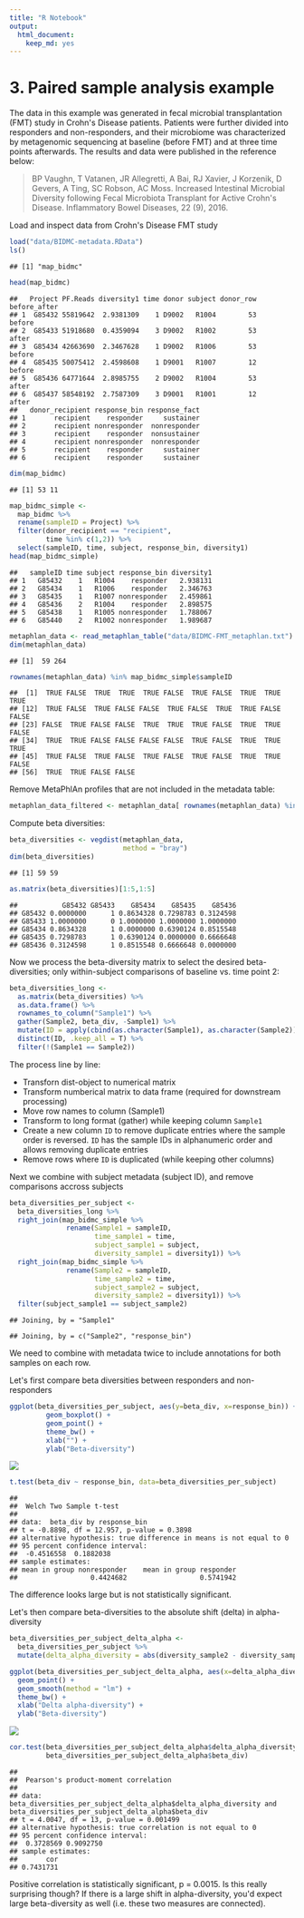 ```yaml
---
title: "R Notebook"
output:
  html_document:
    keep_md: yes
---
```


# 3. Paired sample analysis example



The data in this example was generated in fecal microbial transplantation (FMT) study in Crohn's Disease patients. Patients were further divided into responders and non-responders, and their microbiome was characterized by metagenomic sequencing at baseline (before FMT) and at three time points afterwards. The results and data were published in the reference below:

> BP Vaughn, T Vatanen, JR Allegretti, A Bai, RJ Xavier, J Korzenik, D Gevers, A Ting, SC Robson, AC Moss. Increased Intestinal Microbial Diversity following Fecal Microbiota Transplant for Active Crohn's Disease. Inflammatory Bowel Diseases, 22 (9), 2016.

Load and inspect data from Crohn's Disease FMT study


```r
load("data/BIDMC-metadata.RData")
ls()
```

```
## [1] "map_bidmc"
```

```r
head(map_bidmc)
```

```
##   Project PF.Reads diversity1 time donor subject donor_row before_after
## 1  G85432 55819642  2.9381309    1 D9002   R1004        53       before
## 2  G85433 51918680  0.4359094    3 D9002   R1002        53        after
## 3  G85434 42663690  2.3467628    1 D9002   R1006        53       before
## 4  G85435 50075412  2.4598608    1 D9001   R1007        12       before
## 5  G85436 64771644  2.8985755    2 D9002   R1004        53        after
## 6  G85437 58548192  2.7587309    3 D9001   R1001        12        after
##   donor_recipient response_bin response_fact
## 1       recipient    responder     sustainer
## 2       recipient nonresponder  nonresponder
## 3       recipient    responder  nonsustainer
## 4       recipient nonresponder  nonresponder
## 5       recipient    responder     sustainer
## 6       recipient    responder     sustainer
```

```r
dim(map_bidmc)
```

```
## [1] 53 11
```

```r
map_bidmc_simple <-
  map_bidmc %>%
  rename(sampleID = Project) %>%
  filter(donor_recipient == "recipient",
         time %in% c(1,2)) %>%
  select(sampleID, time, subject, response_bin, diversity1) 
head(map_bidmc_simple)
```

```
##   sampleID time subject response_bin diversity1
## 1   G85432    1   R1004    responder   2.938131
## 2   G85434    1   R1006    responder   2.346763
## 3   G85435    1   R1007 nonresponder   2.459861
## 4   G85436    2   R1004    responder   2.898575
## 5   G85438    1   R1005 nonresponder   1.788067
## 6   G85440    2   R1002 nonresponder   1.989687
```

```r
metaphlan_data <- read_metaphlan_table("data/BIDMC-FMT_metaphlan.txt")
dim(metaphlan_data)
```

```
## [1]  59 264
```

```r
rownames(metaphlan_data) %in% map_bidmc_simple$sampleID
```

```
##  [1]  TRUE FALSE  TRUE  TRUE  TRUE FALSE  TRUE FALSE  TRUE  TRUE  TRUE
## [12]  TRUE FALSE  TRUE FALSE FALSE  TRUE FALSE  TRUE  TRUE FALSE FALSE
## [23] FALSE  TRUE FALSE FALSE  TRUE  TRUE  TRUE FALSE  TRUE  TRUE FALSE
## [34]  TRUE  TRUE FALSE FALSE FALSE FALSE  TRUE FALSE  TRUE  TRUE  TRUE
## [45]  TRUE FALSE  TRUE FALSE  TRUE FALSE  TRUE FALSE  TRUE  TRUE FALSE
## [56]  TRUE  TRUE FALSE FALSE
```
Remove MetaPhlAn profiles that are not included in the metadata table:

```r
metaphlan_data_filtered <- metaphlan_data[ rownames(metaphlan_data) %in% map_bidmc_simple$sampleID , ]
```
Compute beta diversities:

```r
beta_diversities <- vegdist(metaphlan_data, 
                            method = "bray")
dim(beta_diversities)
```

```
## [1] 59 59
```

```r
as.matrix(beta_diversities)[1:5,1:5]
```

```
##           G85432 G85433    G85434    G85435    G85436
## G85432 0.0000000      1 0.8634328 0.7298783 0.3124598
## G85433 1.0000000      0 1.0000000 1.0000000 1.0000000
## G85434 0.8634328      1 0.0000000 0.6390124 0.8515548
## G85435 0.7298783      1 0.6390124 0.0000000 0.6666648
## G85436 0.3124598      1 0.8515548 0.6666648 0.0000000
```
Now we process the beta-diversity matrix to select the desired beta-diversities; only within-subject comparisons of baseline vs. time point 2:

```r
beta_diversities_long <- 
  as.matrix(beta_diversities) %>%
  as.data.frame() %>%
  rownames_to_column("Sample1") %>%
  gather(Sample2, beta_div, -Sample1) %>%
  mutate(ID = apply(cbind(as.character(Sample1), as.character(Sample2)), 1, function(x) {str_c(sort(x), collapse = ":")})) %>%
  distinct(ID, .keep_all = T) %>%
  filter(!(Sample1 == Sample2))
```
The process line by line:

* Transforn dist-object to numerical matrix
* Transform numberical matrix to data frame (required for downstream processing)
* Move row names to column (Sample1)
* Transform to long format (gather) while keeping column `Sample1`
* Create a new column `ID` to remove duplicate entries where the sample order is reversed. `ID` has the sample IDs in alphanumeric order and allows removing duplicate entries
* Remove rows where `ID` is duplicated (while keeping other columns)

Next we combine with subject metadata (subject ID), and remove comparisons accross subjects

```r
beta_diversities_per_subject <- 
  beta_diversities_long %>%
  right_join(map_bidmc_simple %>%
              rename(Sample1 = sampleID,
                     time_sample1 = time,
                     subject_sample1 = subject,
                     diversity_sample1 = diversity1)) %>%
  right_join(map_bidmc_simple %>%
              rename(Sample2 = sampleID,
                     time_sample2 = time,
                     subject_sample2 = subject,
                     diversity_sample2 = diversity1)) %>%
  filter(subject_sample1 == subject_sample2)
```

```
## Joining, by = "Sample1"
```

```
## Joining, by = c("Sample2", "response_bin")
```
We need to combine with metadata twice to include annotations for both samples on each row.

Let's first compare beta diversities between responders and non-responders

```r
ggplot(beta_diversities_per_subject, aes(y=beta_div, x=response_bin)) +
         geom_boxplot() +
         geom_point() +
         theme_bw() +
         xlab("") +
         ylab("Beta-diversity")
```

![](3_paired_samples_files/figure-html/unnamed-chunk-6-1.png)<!-- -->

```r
t.test(beta_div ~ response_bin, data=beta_diversities_per_subject)
```

```
## 
## 	Welch Two Sample t-test
## 
## data:  beta_div by response_bin
## t = -0.8898, df = 12.957, p-value = 0.3898
## alternative hypothesis: true difference in means is not equal to 0
## 95 percent confidence interval:
##  -0.4516558  0.1882038
## sample estimates:
## mean in group nonresponder    mean in group responder 
##                  0.4424682                  0.5741942
```
The difference looks large but is not statistically significant.

Let's then compare beta-diversities to the absolute shift (delta) in alpha-diversity

```r
beta_diversities_per_subject_delta_alpha <- 
  beta_diversities_per_subject %>%
  mutate(delta_alpha_diversity = abs(diversity_sample2 - diversity_sample1))

ggplot(beta_diversities_per_subject_delta_alpha, aes(x=delta_alpha_diversity, beta_div)) + 
  geom_point() + 
  geom_smooth(method = "lm") +
  theme_bw() +
  xlab("Delta alpha-diversity") +
  ylab("Beta-diversity")
```

![](3_paired_samples_files/figure-html/unnamed-chunk-7-1.png)<!-- -->

```r
cor.test(beta_diversities_per_subject_delta_alpha$delta_alpha_diversity,
         beta_diversities_per_subject_delta_alpha$beta_div)
```

```
## 
## 	Pearson's product-moment correlation
## 
## data:  beta_diversities_per_subject_delta_alpha$delta_alpha_diversity and beta_diversities_per_subject_delta_alpha$beta_div
## t = 4.0047, df = 13, p-value = 0.001499
## alternative hypothesis: true correlation is not equal to 0
## 95 percent confidence interval:
##  0.3728569 0.9092750
## sample estimates:
##       cor 
## 0.7431731
```
Positive correlation is statistically significant, p = 0.0015. Is this really surprising though? If there is a large shift in alpha-diversity, you'd expect large beta-diversity as well (i.e. these two measures are connected). 
